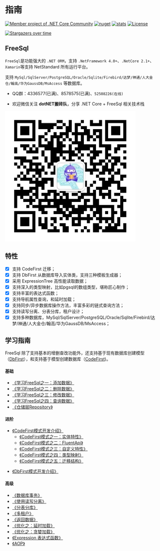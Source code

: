 # 指南

[![Member project of .NET Core Community](https://img.shields.io/badge/member%20project%20of-NCC-9e20c9.svg)](https://github.com/dotnetcore)
[![nuget](https://img.shields.io/nuget/v/FreeSql.svg?style=flat-square)](https://www.nuget.org/packages/FreeSql) 
[![stats](https://img.shields.io/nuget/dt/FreeSql.svg?style=flat-square)](https://www.nuget.org/stats/packages/FreeSql?groupby=Version)
[![License](https://img.shields.io/badge/license-MIT-blue.svg)](https://github.com/dotnetcore/FreeSql/blob/master/LICENSE)


[![Stargazers over time](https://starchart.cc/dotnetcore/FreeSql.svg)](https://starchart.cc/dotnetcore/FreeSql)

## FreeSql 

`FreeSql`是功能强大的 `.NET ORM`，支持 `.NetFramework 4.0+`、`.NetCore 2.1+`、`Xamarin`等支持 NetStandard 所有运行平台。

支持 `MySql/SqlServer/PostgreSQL/Oracle/Sqlite/Firebird/达梦/神通/人大金仓/翰高/华为GaussDB/MsAccess` 等数据库。

- QQ群：4336577(已满)、8578575(已满)、`52508226(在线)`

- 欢迎微信关注 **dotNET搬砖队**，分享 .NET Core + FreeSql 相关技术栈

![分享.NET Core+FreeSql相关技术](/wechat_qrcode.jpg)

## 特性

- [x] 支持 CodeFirst 迁移；
- [x] 支持 DbFirst 从数据库导入实体类，支持三种模板生成器；
- [x] 采用 ExpressionTree 高性能读取数据；
- [x] 支持深入的类型映射，比如pgsql的数组类型，堪称匠心制作；
- [x] 支持丰富的表达式函数；
- [x] 支持导航属性查询，和延时加载；
- [x] 支持同步/异步数据库操作方法，丰富多彩的链式查询方法；
- [x] 支持读写分离、分表分库，租户设计；
- [x] 支持多种数据库，MySql/SqlServer/PostgreSQL/Oracle/Sqlite/Firebird/达梦/神通/人大金仓/翰高/华为GaussDB/MsAccess；

## 学习指南

FreeSql 除了支持基本的增删查改功能外，还支持基于现有数据库创建模型（[DbFirst](db-first.md)），和支持基于模型创建数据库（[CodeFirst](code-first.md))。

#### 基础

- [《学习FreeSql之一：添加数据》](insert.md)
- [《学习FreeSql之二：删除数据》](delete.md)
- [《学习FreeSql之三：修改数据》](update.md)
- [《学习FreeSql之四：查询数据》](select.md)
- [《仓储层Repository》](repository.md)

#### 进阶

* [《CodeFirst模式开发介绍》](code-first.md)
    * [《CodeFirst模式之一：实体特性》](entity-attribute.md)
    * [《CodeFirst模式之二：FluentApi》](fluent-api.md)
    * [《CodeFirst模式之三：自定义特性》](custom-attribute.md)
    * [《CodeFirst模式之四：类型映射》](type-mapping.md)
    * [《CodeFirst模式之五：迁移结构》](code-first.md#迁移结构)
- [《DbFirst模式开发介绍》](db-first.md)

#### 高级

- [《数据库事务》](transaction.md)
- [《使用读写分离》](read-write-splitting.md)
- [《分表分库》](sharding.md)
- [《多租户》](multi-tenancy.md)
- [《返回数据》](select-return-data.md)
- [《优化之：延时加载》](select-lazy-loading.md)
- [《优化之：贪婪加载》](select-include.md)
- [《Expression 表达式函数》](expression-function.md)
- [《AOP》](aop.md)